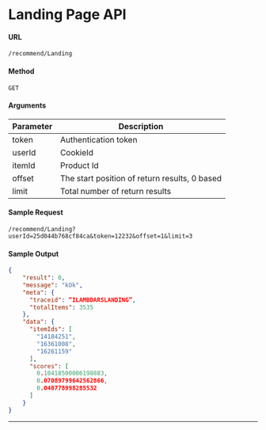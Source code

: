 
# **Landing Page API**

#### URL
`/recommend/Landing`

#### Method
`GET`

#### **Arguments**

Parameter  |   Description
-------| -------------
token	| Authentication token
userId	| CookieId
itemId	| Product Id
offset	| The start position of return results, 0 based
limit	| Total number of return results

#### Sample Request
`/recommend/Landing?userId=25d044b768cf84ca&token=12232&offset=1&limit=3`

#### **Sample Output**

```json
{
    "result": 0,
    "message": "kOk",
    "meta": {
      "traceid": “ILAMBDARSLANDING”,
      "totalItems": 3535
    },
    "data": {
      "itemIds": [
        "14184251",
        "16361008",
        "16261159"
      ],
      "scores": [
        0.10418500006198883,
        0.07089799642562866,
        0.040778998285532
      ]
    }
}
```

----
